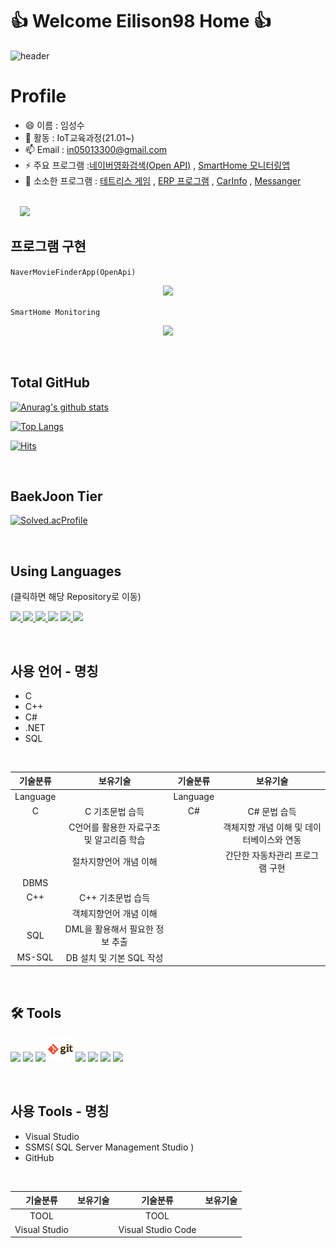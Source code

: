 # 👍 Welcome Eilison98 Home 👍
![header](https://capsule-render.vercel.app/api?type=Waving&color=auto&height=250&section=header&text=Eilison's&nbsp;PROFILE&fontSize=100)

Profile
=======
* 😄 이름 : 임성수
* 🌱 활동 : IoT교육과정(21.01~)
* 📫 Email : in05013300@gmail.com
* ⚡ 주요 프로그램 :[네이버영화검색(Open API)](https://github.com/Eilison98/StudyWpf/tree/main/PortFolio#naver-%EC%98%81%ED%99%94%EA%B2%80%EC%83%89)
,                  [SmartHome 모니터링앱](https://github.com/Eilison98/StudyWpf/tree/main/PortFolio#smarthome-%EB%AA%A8%EB%8B%88%ED%84%B0%EB%A7%81%EC%95%B1)
*  👯 소소한 프로그램 : [테트리스 게임](https://github.com/Eilison98/StudyCS/tree/main/WPF_SelfStudy#tetris) , 
                       [ERP 프로그램](https://github.com/Eilison98/StudyCS/tree/main/WPF_SelfStudy#erp) ,
                       [CarInfo](https://github.com/Eilison98/StudyWinForm#mook_carinfo) , 
                       [Messanger](https://github.com/Eilison98/StudyWinForm/blob/main/README.md#messanger)

<br/>

<a href="https://snder.tistory.com">
    <img 
        src="http://img.shields.io/badge/-Tistory-655ced?style=flat&logo=github&link=https://snder.tistory.com"
        style="height : auto; margin-left : 15px; margin-right : 15px;"/>
</a>

<br/>

## 프로그램 구현
`NaverMovieFinderApp(OpenApi)`

<p align = "center">
<img src ="https://user-images.githubusercontent.com/93025344/173316974-5d7ecbf3-148a-4e1e-88fa-0eb7488037c9.gif">
</p>

`SmartHome Monitoring`

<p align = "center">
<img src = "https://user-images.githubusercontent.com/93025344/173310583-8cdc7ad1-4d74-485f-a8b5-9c36b14ddbcf.gif"
>
</p>
    
<br/>
    
## Total GitHub
[![Anurag's github stats](https://github-readme-stats.vercel.app/api?username=Eilison98&show_icons=ture&theme=synthwave)](https://github.com/anuraghazra/github-readme-stats)

[![Top Langs](https://github-readme-stats.vercel.app/api/top-langs/?username=Eilison98&layout=compact)](https://github.com/anuraghazra/github-readme-stats)

[![Hits](https://hits.seeyoufarm.com/api/count/incr/badge.svg?url=https%3A%2F%2Fgithub.com%2FEilison98&count_bg=%238366D4&title_bg=%23379A9C&icon=reddit.svg&icon_color=%23E7E7E7&title=hits&edge_flat=false)](https://hits.seeyoufarm.com)

<br/>

## BaekJoon Tier
[![Solved.acProfile](http://mazassumnida.wtf/api/v2/generate_badge?boj=in3300)](https://solved.ac/in3300)

<br/>

## Using Languages
(클릭하면 해당 Repository로 이동)
<p align='left'>
    <a href=https://github.com/Eilison98/StudyC>
    <img src="https://img.shields.io/badge/C-00599C?style=for-the-badge&logo=c&logoColor=white"/>
    </a>
    <a href=https://github.com/Eilison98/StudyCPP>
    <img src="https://img.shields.io/badge/C%2B%2B-87CEEB?style=for-the-badge&logo=c%2B%2B&logoColor=white"/>
    </a>
    <a href=https://github.com/Eilison98/StudyWpf>
    <img src="https://img.shields.io/badge/C%23-239120?style=for-the-badge&logo=c-sharp&logoColor=white"/>
    </a>
    <img src="https://img.shields.io/badge/.NET-5C2D91?style=for-the-badge&logo=.net&logoColor=white"/>
    <a href=https://github.com/Eilison98/DataStructure_Algorithm>
    <img src="https://img.shields.io/badge/Python-FFD700?style=for-the-badge&logo=python&logoColor=white"/>
    </a>
    <img src="https://img.shields.io/badge/MSSQL-B22222?style=for-the-badge&logo=sql&logoColor=white"/>
</p>

<br/>

## 사용 언어 - 명칭
* C 
* C++
* C#
* .NET
* SQL

<br/>

|기술분류|보유기술|기술분류|보유기술|
|:---:|:---:|:---:|:---:|
|Language||Language||
|C| C 기초문법 습득 |C#| C# 문법 습득 |
|| C언어를 활용한 자료구조 및 알고리즘 학습|| 객체지향 개념 이해 및 데이터베이스와 연동|
||절차지향언어 개념 이해||간단한 자동차관리 프로그램 구현|
|DBMS|||
|C++| C++ 기초문법 습득|||
|| 객체지향언어 개념 이해 |||
|SQL|DML을 활용해서 필요한 정보 추출|||
|MS-SQL|DB 설치 및 기본 SQL 작성||

<br/>

## 🛠️ Tools
<p align='left'>
    <img height="40" src="https://img.icons8.com/color/48/000000/visual-studio-2019.png">
    <img height="40" src="https://img.icons8.com/fluent/48/000000/visual-studio-code-2019.png">
    <img height="40" src="https://d1jnx9ba8s6j9r.cloudfront.net/blog/wp-content/uploads/2019/10/logo.png">
    <img height="40" src="https://github.com/Pythunder/explore/blob/80688e429a7d4ef2fca1e82350fe8e3517d3494d/topics/git/git.png">
    <img height="40" src="https://upload.wikimedia.org/wikipedia/commons/b/b6/PuTTY_icon_128px.png">
    <img height="40" src="https://img.icons8.com/color/48/000000/raspberry-pi.png">
    <img height="40" src="https://mosquitto.org/stickers/mosquitto-mono.png">
    <img height="40" src="https://taiwebs.com/upload/icons/vnc-connect-enterprise220-220.png">
</p>

<br/>

## 사용 Tools - 명칭
* Visual Studio
* SSMS( SQL Server Management Studio )
* GitHub

<br/>

|기술분류|보유기술|기술분류|보유기술|
|:---:|:---:|:---:|:---:|
|TOOL||TOOL||
|Visual Studio||Visual Studio Code||

<br/>
